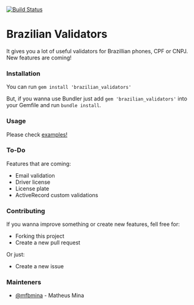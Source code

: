 [![Build Status](https://travis-ci.org/mfbmina/brazilian_validators.svg?branch=master)](https://travis-ci.org/mfbmina/brazilian_validators)
# Brazilian Validators

It gives you a lot of useful validators for Brazillian phones, CPF or CNPJ. New features are coming!

### Installation
You can run ```gem install 'brazilian_validators'```

But, if you wanna use Bundler just add ```gem 'brazilian_validators'``` into your Gemfile and run ```bundle install```.

### Usage
Please check [examples!](https://www.github.com/mfbmina/brazilian_validators/tree/master/examples/)

### To-Do
Features that are coming:
* Email validation
* Driver license
* License plate
* ActiveRecord custom validations

### Contributing
If you wanna improve something or create new features, fell free for:
* Forking this project
* Create a new pull request

Or just:
* Create a new issue

### Mainteners
* [@mfbmina](https://www.github.com/mfbmina) - Matheus Mina
